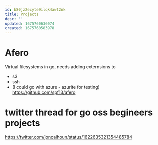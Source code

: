 ```yaml
---
id: b80jz2ecyte9ilqk4awt2nk
title: Projects
desc: ''
updated: 1675760636074
created: 1675760583978
---
```


# Afero
Virtual filesystems in go, needs adding externsions to
- s3
- ssh
- (I could go with azure - azurite for testing)
https://github.com/spf13/afero

# twitter thread for go oss begineers projects
https://twitter.com/joncalhoun/status/1622635321354485784
